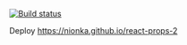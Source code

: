 [![Build status](https://ci.appveyor.com/api/projects/status/my27bb34vqjjohhu?svg=true)](https://ci.appveyor.com/project/nionka/react-props-2)

Deploy https://nionka.github.io/react-props-2